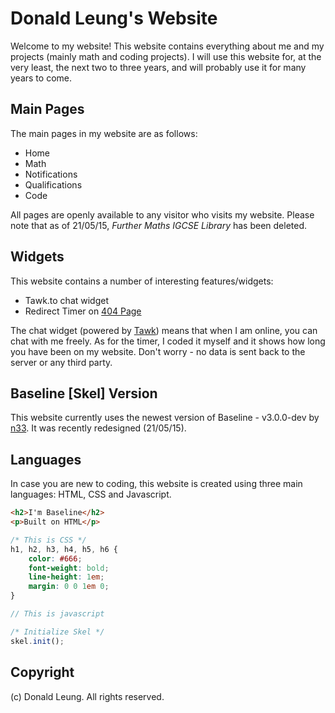 # Donald Leung's Website

Welcome to my website!  This website contains everything about me and my projects (mainly math and coding projects).  I will use this website for, at the very least, the next two to three years, and will probably use it for many years to come.

## Main Pages
The main pages in my website are as follows:

 - Home
 - Math
 - Notifications
 - Qualifications
 - Code

All pages are openly available to any visitor who visits my website.  Please note that as of 21/05/15, *Further Maths IGCSE Library* has been deleted.

## Widgets
This website contains a number of interesting features/widgets:

 - Tawk.to chat widget
 - Redirect Timer on [404 Page](http://donaldkellett.github.io/404.html)

The chat widget (powered by [Tawk](http://tawk.to)) means that when I am online, you can chat with me freely.  As for the timer, I coded it myself and it shows how long you have been on my website.  Don't worry - no data is sent back to the server or any third party.

## Baseline [Skel] Version
This website currently uses the newest version of Baseline - v3.0.0-dev by [n33](http://n33.co).  It was recently redesigned (21/05/15).

## Languages
In case you are new to coding, this website is created using three main languages: HTML, CSS and Javascript.
```html
<h2>I'm Baseline</h2>
<p>Built on HTML</p>
```
```css
/* This is CSS */
h1, h2, h3, h4, h5, h6 {
	color: #666;
	font-weight: bold;
	line-height: 1em;
	margin: 0 0 1em 0;
}
```
```js
// This is javascript

/* Initialize Skel */
skel.init();
```

## Copyright
(c) Donald Leung.  All rights reserved.
